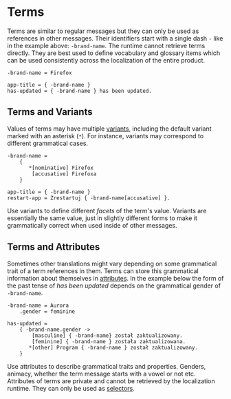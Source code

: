 # Terms

Terms are similar to regular messages but they can only be used as references
in other messages. Their identifiers start with a single dash `-` like in the
example above: `-brand-name`. The runtime cannot retrieve terms directly.
They are best used to define vocabulary and glossary items which can be used
consistently across the localization of the entire product.

```
-brand-name = Firefox

app-title = { -brand-name }
has-updated = { -brand-name } has been updated.
```

## Terms and Variants

Values of terms may have multiple [variants](variants.html), including the
default variant marked with an asterisk (`*`). For instance, variants may
correspond to different grammatical cases.

```
-brand-name =
    {
       *[nominative] Firefox
        [accusative] Firefoxa
    }

app-title = { -brand-name }
restart-app = Zrestartuj { -brand-name[accusative] }.
```

Use variants to define different _facets_ of the term's value. Variants
are essentially the same value, just in slightly different forms to make it
grammatically correct when used inside of other messages.

## Terms and Attributes

Sometimes other translations might vary depending on some grammatical trait
of a term references in them. Terms can store this grammatical information
about themselves in [attributes](attributes.html). In the example below the
form of the past tense of _has been updated_ depends on the grammatical
gender of `-brand-name`.

```
-brand-name = Aurora
    .gender = feminine

has-updated =
    { -brand-name.gender ->
        [masculine] { -brand-name} został zaktualizowany.
        [feminine] { -brand-name } została zaktualizowana.
       *[other] Program { -brand-name } został zaktualizowany.
    }
```

Use attributes to describe grammatical traits and properties. Genders,
animacy, whether the term message starts with a vowel or not etc. Attributes
of terms are private and cannot be retrieved by the localization runtime.
They can only be used as [selectors](selectors.html).
